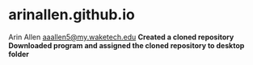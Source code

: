 # arinallen.github.io
 Arin Allen aaallen5@my.waketech.edu
 <b>Created a cloned repository</b>
 <b>Downloaded program and assigned the cloned repository to desktop folder</b>
